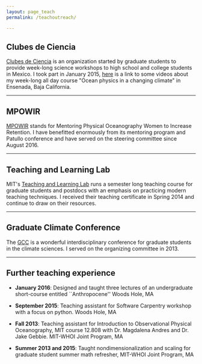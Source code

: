```yaml
---
layout: page_teach
permalink: /teachoutreach/

---
```

## Clubes de Ciencia

[Clubes de Ciencia](https://www.clubesdeciencia.mx/) is an organization started by graduate students to provide week-long science workshops to high school and college students in Mexico. I took part in January 2015, [here](https://www.youtube.com/watch?v=qCBdvfZ3lZM) is a link to some videos about my week-long all day course "Ocean physics in a changing climate" in Ensenada, Baja California.


---

## MPOWIR

[MPOWIR](mpowir.org) stands for Mentoring Physical Oceanography Women to Increase Retention. I have benefitted enormously from its mentoring program and Patullo conference and have served on the steering committee since August 2016.

---

## Teaching and Learning Lab

MIT's [Teaching and Learning Lab](http://tll.mit.edu/) runs a semester long teaching course for graduate students and postdocs with an emphasis on practicing modern teaching techniques. I received their teaching certificate in Spring 2014 and continue to draw on their resources.


---

## Graduate Climate Conference

The [GCC](http://gradclimateconf.mit.edu/) is a wonderful interdisciplinary conference for graduate students in the climate sciences. I served on the organizing committee in 2013.

---

## Further teaching experience

* **January 2016**: Designed and taught three lectures of an undergraduate short-course entitled ``Anthropocene'' Woods Hole, MA

* **September 2015**: Teaching assistant for Software Carpentry workshop with a focus on python. Woods Hole, MA

* **Fall 2013**: Teaching assistant for Introduction to Observational Physical Oceanography, MIT course 12.808 with Dr. Magdalena Andres and Dr. Jake Gebbie. MIT-WHOI Joint Program, MA

* **Summer 2013 and 2015**: Taught nondimensionalization and scaling for graduate student summer math refresher, MIT-WHOI Joint Program, MA
